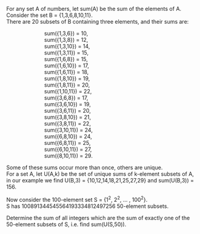 <p>For any set A of numbers, let sum(A) be the sum of the elements of A.<br />
Consider the set B = {1,3,6,8,10,11}.<br /> There are 20 subsets of B containing three elements, and their sums are:</p>

<p style="margin-left:100px;">
sum({1,3,6}) = 10,<br />
sum({1,3,8}) = 12,<br />
sum({1,3,10}) = 14,<br />
sum({1,3,11}) = 15,<br />
sum({1,6,8}) = 15,<br />
sum({1,6,10}) = 17,<br />
sum({1,6,11}) = 18,<br />
sum({1,8,10}) = 19,<br />
sum({1,8,11}) = 20,<br />
sum({1,10,11}) = 22,<br />
sum({3,6,8}) = 17,<br />
sum({3,6,10}) = 19,<br />
sum({3,6,11}) = 20,<br />
sum({3,8,10}) = 21,<br />
sum({3,8,11}) = 22,<br />
sum({3,10,11}) = 24,<br />
sum({6,8,10}) = 24,<br />
sum({6,8,11}) = 25,<br />
sum({6,10,11}) = 27,<br />
sum({8,10,11}) = 29.</p>

<p>Some of these sums occur more than once, others are unique.<br />
For a set A, let U(A,k) be the set of unique sums of k-element subsets of A, in our example we find U(B,3) = {10,12,14,18,21,25,27,29} and sum(U(B,3)) = 156.</p>

<p>Now consider the 100-element set S = {1<sup>2</sup>, 2<sup>2</sup>, ... , 100<sup>2</sup>}.<br />
S has 100891344545564193334812497256 50-element subsets.</p>

<p>Determine the sum of all integers which are the sum of exactly one of the 50-element subsets of S, i.e. find sum(U(S,50)).</p>

